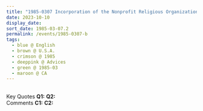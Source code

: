 ```yaml
---
title: "1985-0307 Incorporation of the Nonprofit Religious Organization Vishwa Nirmala Dharma, CA, U.S.A."
date: 2023-10-10
display_date: 
sort_date: 1985-03-07.2
permalink: /events/1985-0307-b
tags:
  - blue @ English
  - brown @ U.S.A.
  - crimson @ 1985
  - deeppink @ Advices
  - green @ 1985-03
  - maroon @ CA
---
```


<br>

<wave-list>
  <list-title color="DarkSeaGreen" width="55">Key Quotes</list-title>
  <list-item color="BlanchedAlmond" width="280"><b>Q1:</b> <i></i></list-item>
  <list-item color="Lavender" width="280"><b>Q2:</b> <i></i></list-item>
</wave-list>

<br>

<wave-list>
  <list-title color="DarkSeaGreen" width="55">Comments</list-title>
  <list-item color="BlanchedAlmond" width="280"><b>C1:</b> <i></i></list-item>
  <list-item color="Lavender" width="280"><b>C2:</b> <i></i></list-item>
</wave-list>